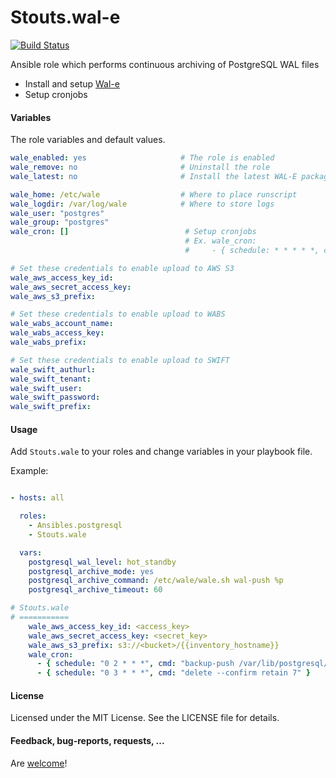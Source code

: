 Stouts.wal-e
============

[![Build Status](http://img.shields.io/travis/Stouts/Stouts.wale.svg?style=flat-square)](https://travis-ci.org/Stouts/Stouts.wale)

Ansible role which performs continuous archiving of PostgreSQL WAL files

* Install and setup [Wal-e](https://github.com/wal-e/wal-e)
* Setup cronjobs

#### Variables

The role variables and default values.

```yaml
wale_enabled: yes                     # The role is enabled
wale_remove: no                       # Uninstall the role
wale_latest: no                       # Install the latest WAL-E package

wale_home: /etc/wale                  # Where to place runscript
wale_logdir: /var/log/wale            # Where to store logs
wale_user: "postgres"
wale_group: "postgres"
wale_cron: []                          # Setup cronjobs
                                       # Ex. wale_cron:
                                       #     - { schedule: * * * * *, cmd: backup-push /var/lib/postgresql/9.1/main/ }

# Set these credentials to enable upload to AWS S3
wale_aws_access_key_id:
wale_aws_secret_access_key:
wale_aws_s3_prefix:

# Set these credentials to enable upload to WABS
wale_wabs_account_name:
wale_wabs_access_key:
wale_wabs_prefix:

# Set these credentials to enable upload to SWIFT
wale_swift_authurl:
wale_swift_tenant:
wale_swift_user:
wale_swift_password:
wale_swift_prefix:
```

#### Usage

Add `Stouts.wale` to your roles and change variables in your playbook file.

Example:

```yaml

- hosts: all

  roles:
    - Ansibles.postgresql
    - Stouts.wale

  vars:
    postgresql_wal_level: hot_standby
    postgresql_archive_mode: yes
    postgresql_archive_command: /etc/wale/wale.sh wal-push %p
    postgresql_archive_timeout: 60

# Stouts.wale
# ===========
    wale_aws_access_key_id: <access_key>
    wale_aws_secret_access_key: <secret_key>
    wale_aws_s3_prefix: s3://<bucket>/{{inventory_hostname}}
    wale_cron:
      - { schedule: "0 2 * * *", cmd: "backup-push /var/lib/postgresql/{{postgresql_version}}/main" }
      - { schedule: "0 3 * * *", cmd: "delete --confirm retain 7" }

```

#### License

Licensed under the MIT License. See the LICENSE file for details.


#### Feedback, bug-reports, requests, ...

Are [welcome](https://github.com/Stouts/Stouts.wale/issues)!
